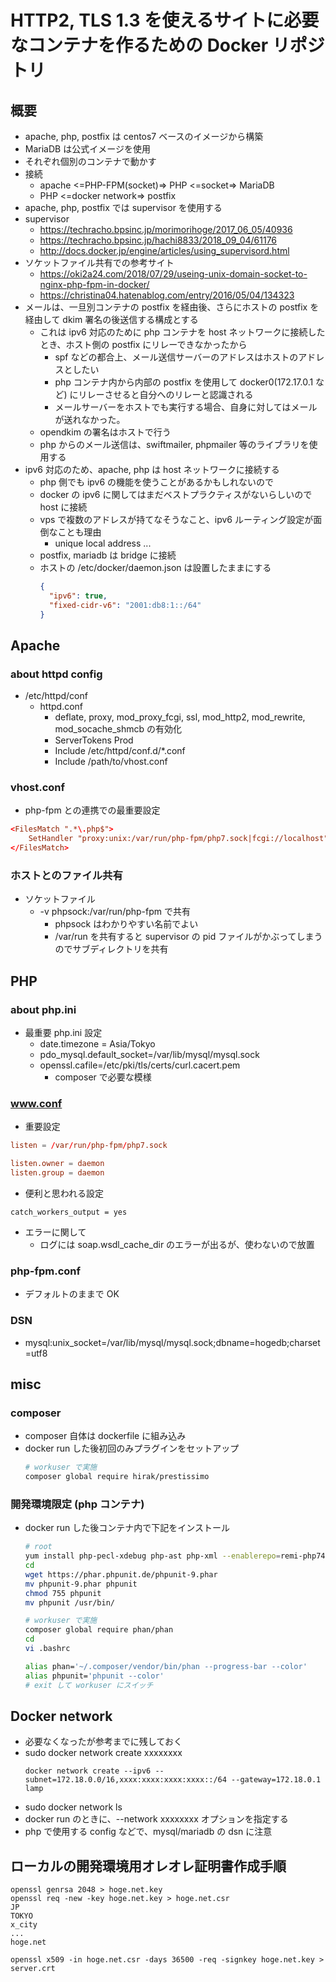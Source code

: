 # HTTP2, TLS 1.3 を使えるサイトに必要なコンテナを作るための Docker リポジトリ

## 概要
- apache, php, postfix は centos7 ベースのイメージから構築
- MariaDB は公式イメージを使用
- それぞれ個別のコンテナで動かす
- 接続
	* apache <=PHP-FPM(socket)=> PHP <=socket=> MariaDB
	* PHP <=docker network=> postfix
- apache, php, postfix では supervisor を使用する
- supervisor
	* https://techracho.bpsinc.jp/morimorihoge/2017_06_05/40936
	* https://techracho.bpsinc.jp/hachi8833/2018_09_04/61176
	* http://docs.docker.jp/engine/articles/using_supervisord.html
- ソケットファイル共有での参考サイト
	* https://oki2a24.com/2018/07/29/useing-unix-domain-socket-to-nginx-php-fpm-in-docker/
	* https://christina04.hatenablog.com/entry/2016/05/04/134323
- メールは、一旦別コンテナの postfix を経由後、さらにホストの postfix を経由して dkim 署名の後送信する構成とする
	* これは ipv6 対応のために php コンテナを host ネットワークに接続したとき、ホスト側の postfix にリレーできなかったから
		- spf などの都合上、メール送信サーバーのアドレスはホストのアドレスとしたい
		- php コンテナ内から内部の postfix を使用して docker0(172.17.0.1 など) にリレーさせると自分へのリレーと認識される
		- メールサーバーをホストでも実行する場合、自身に対してはメールが送れなかった。
	* opendkim の署名はホストで行う
	* php からのメール送信は、swiftmailer, phpmailer 等のライブラリを使用する
- ipv6 対応のため、apache, php は host ネットワークに接続する
	* php 側でも ipv6 の機能を使うことがあるかもしれないので
	* docker の ipv6 に関してはまだベストプラクティスがないらしいので host に接続
	* vps で複数のアドレスが持てなそうなこと、ipv6 ルーティング設定が面倒なことも理由
		- unique local address ...
	* postfix, mariadb は bridge に接続
	* ホストの /etc/docker/daemon.json は設置したままにする
		```json
		{
		  "ipv6": true,
		  "fixed-cidr-v6": "2001:db8:1::/64"
		}
		```


## Apache
### about httpd config
- /etc/httpd/conf
	* httpd.conf
		- deflate, proxy, mod_proxy_fcgi, ssl, mod_http2, mod_rewrite, mod_socache_shmcb の有効化
		- ServerTokens Prod
		- Include /etc/httpd/conf.d/*.conf
		- Include /path/to/vhost.conf

### vhost.conf
- php-fpm との連携での最重要設定
```conf
<FilesMatch ".*\.php$">
    SetHandler "proxy:unix:/var/run/php-fpm/php7.sock|fcgi://localhost"
</FilesMatch>
```

### ホストとのファイル共有
- ソケットファイル
	* -v phpsock:/var/run/php-fpm で共有
		- phpsock はわかりやすい名前でよい
		- /var/run を共有すると supervisor の pid ファイルがかぶってしまうのでサブディレクトリを共有



## PHP
### about php.ini
- 最重要 php.ini 設定
	* date.timezone = Asia/Tokyo
	* pdo_mysql.default_socket=/var/lib/mysql/mysql.sock
	* openssl.cafile=/etc/pki/tls/certs/curl.cacert.pem
		- composer で必要な模様

### www.conf
- 重要設定
```conf
listen = /var/run/php-fpm/php7.sock

listen.owner = daemon
listen.group = daemon
```
- 便利と思われる設定
```
catch_workers_output = yes
```
- エラーに関して
	* ログには soap.wsdl_cache_dir のエラーが出るが、使わないので放置

### php-fpm.conf
- デフォルトのままで OK

### DSN
- mysql:unix_socket=/var/lib/mysql/mysql.sock;dbname=hogedb;charset=utf8



## misc

### composer
- composer 自体は dockerfile に組み込み
- docker run した後初回のみプラグインをセットアップ
	```sh
	# workuser で実施
	composer global require hirak/prestissimo
	```
### 開発環境限定 (php コンテナ)
- docker run した後コンテナ内で下記をインストール
	```sh
	# root
	yum install php-pecl-xdebug php-ast php-xml --enablerepo=remi-php74
	cd
	wget https://phar.phpunit.de/phpunit-9.phar
	mv phpunit-9.phar phpunit
	chmod 755 phpunit
	mv phpunit /usr/bin/

	# workuser で実施
	composer global require phan/phan
	cd
	vi .bashrc

	alias phan='~/.composer/vendor/bin/phan --progress-bar --color'
	alias phpunit='phpunit --color'
	# exit して workuser にスイッチ
	```


## Docker network
- 必要なくなったが参考までに残しておく
- sudo docker network create xxxxxxxx
	```
	docker network create --ipv6 --subnet=172.18.0.0/16,xxxx:xxxx:xxxx:xxxx::/64 --gateway=172.18.0.1 lamp
	```
- sudo docker network ls
- docker run のときに、--network xxxxxxxx オプションを指定する
- php で使用する config などで、mysql/mariadb の dsn に注意


## ローカルの開発環境用オレオレ証明書作成手順
```
openssl genrsa 2048 > hoge.net.key
openssl req -new -key hoge.net.key > hoge.net.csr
JP
TOKYO
x_city
...
hoge.net

openssl x509 -in hoge.net.csr -days 36500 -req -signkey hoge.net.key > server.crt
```
